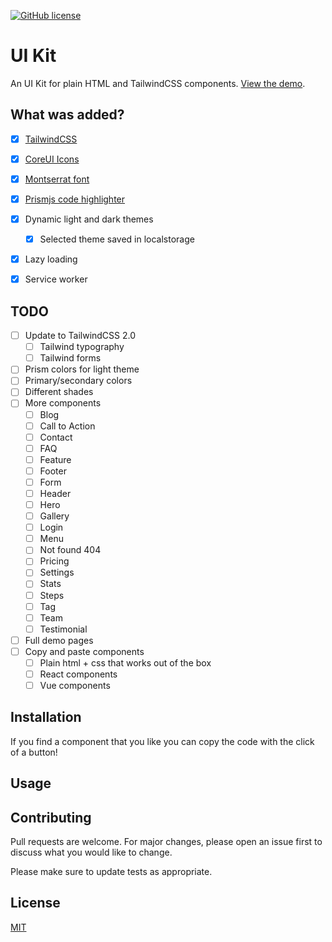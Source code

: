  [![GitHub license](https://img.shields.io/github/license/Microwawe/angular-quickstart)](https://github.com/Microwawe/angular-quickstart)


# UI Kit

An UI Kit for plain HTML and TailwindCSS components. [View the demo](https://mirkonowak.com/ui-kit).

## What was added?

- [x] [TailwindCSS](https://tailwindcss.com/)
- [x] [CoreUI Icons](https://icons.coreui.io/icons/)
- [x] [Montserrat font](https://fonts.google.com/specimen/Montserrat)
- [x] [Prismjs code highlighter](https://prismjs.com/)
- [x] Dynamic light and dark themes
  - [x] Selected theme saved in localstorage
- [x] Lazy loading
- [x] Service worker


## TODO

- [ ] Update to TailwindCSS 2.0
  - [ ] Tailwind typography
  - [ ] Tailwind forms
- [ ] Prism colors for light theme
- [ ] Primary/secondary colors
- [ ] Different shades
- [ ] More components
  - [ ] Blog
  - [ ] Call to Action
  - [ ] Contact
  - [ ] FAQ
  - [ ] Feature
  - [ ] Footer
  - [ ] Form
  - [ ] Header
  - [ ] Hero
  - [ ] Gallery
  - [ ] Login
  - [ ] Menu
  - [ ] Not found 404
  - [ ] Pricing
  - [ ] Settings
  - [ ] Stats
  - [ ] Steps
  - [ ] Tag
  - [ ] Team
  - [ ] Testimonial
- [ ] Full demo pages
- [ ] Copy and paste components
  - [ ] Plain html + css that works out of the box
  - [ ] React components
  - [ ] Vue components

## Installation

If you find a component that you like you can copy the code with the click of a button!

## Usage



## Contributing
Pull requests are welcome. For major changes, please open an issue first to discuss what you would like to change.

Please make sure to update tests as appropriate.

## License
[MIT](https://choosealicense.com/licenses/mit/)
